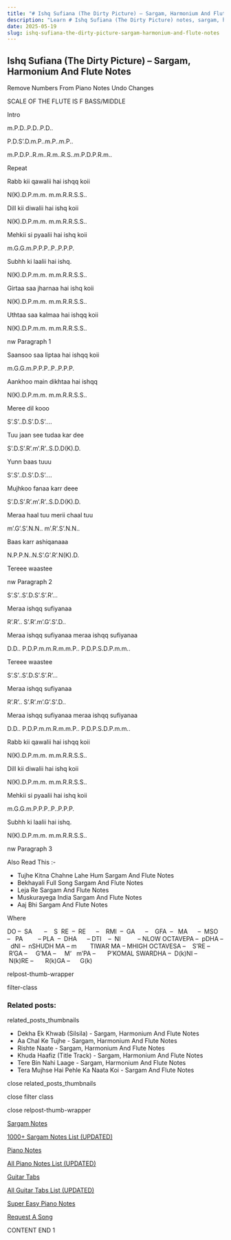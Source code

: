 ```yaml
---
title: "# Ishq Sufiana (The Dirty Picture) – Sargam, Harmonium And Flute Notes"
description: "Learn # Ishq Sufiana (The Dirty Picture) notes, sargam, harmonium notations and flute notes. Easy step-by-step tutorial for beginners."
date: 2025-05-19
slug: ishq-sufiana-the-dirty-picture-sargam-harmonium-and-flute-notes
---
```


## Ishq Sufiana (The Dirty Picture) – Sargam, Harmonium And Flute Notes

Remove Numbers From Piano Notes
Undo Changes

SCALE OF THE FLUTE IS F BASS/MIDDLE

Intro

m.P.D..P.D..P.D..

P.D.S’.D.m.P..m.P..m.P..

m.P.D.P..R.m..R.m..R.S..m.P.D.P.R.m..

Repeat

Rabb kii qawalii hai ishqq koii

N(K).D.P.m.m. m.m.R.R.S.S..

Dill kii diwalii hai ishq koii

N(K).D.P.m.m. m.m.R.R.S.S..

Mehkii si pyaalii hai ishq koii

m.G.G.m.P.P.P..P..P.P.P.

Subhh ki laalii hai ishq.

N(K).D.P.m.m. m.m.R.R.S.S..

Girtaa saa jharnaa hai ishq koii

N(K).D.P.m.m. m.m.R.R.S.S..

Uthtaa saa kalmaa hai ishqq koii

N(K).D.P.m.m. m.m.R.R.S.S..

nw Paragraph 1

Saansoo saa liptaa hai ishqq koii

m.G.G.m.P.P.P..P..P.P.P.

Aankhoo main dikhtaa hai ishqq

N(K).D.P.m.m. m.m.R.R.S.S..

Meree dil kooo

S’.S’..D.S’.D.S’….

Tuu jaan see tudaa kar dee

S’.D.S’.R’.m’.R’..S.D.D(K).D.

Yunn baas tuuu

S’.S’..D.S’.D.S’….

Mujhkoo fanaa karr deee

S’.D.S’.R’.m’.R’..S.D.D(K).D.

Meraa haal tuu merii chaal tuu

m’.G’.S’.N.N.. m’.R’.S’.N.N..

Baas karr ashiqanaaa

N.P.P.N..N.S’.G’.R’.N(K).D.

Tereee waastee

nw Paragraph 2

S’.S’..S’.D.S’.S’.R’…

Meraa ishqq sufiyanaa

R’.R’.. S’.R’.m’.G’.S’.D..

Meraa ishqq sufiyanaa meraa ishqq sufiyanaa

D.D.. P.D.P.m.m.R.m.m.P.. P.D.P.S.D.P.m.m..

Tereee waastee

S’.S’..S’.D.S’.S’.R’…

Meraa ishqq sufiyanaa

R’.R’.. S’.R’.m’.G’.S’.D..

Meraa ishqq sufiyanaa meraa ishqq sufiyanaa

D.D.. P.D.P.m.m.R.m.m.P.. P.D.P.S.D.P.m.m..

Rabb kii qawalii hai ishqq koii

N(K).D.P.m.m. m.m.R.R.S.S..

Dill kii diwalii hai ishq koii

N(K).D.P.m.m. m.m.R.R.S.S..

Mehkii si pyaalii hai ishq koii

m.G.G.m.P.P.P..P..P.P.P.

Subhh ki laalii hai ishq.

N(K).D.P.m.m. m.m.R.R.S.S..

nw Paragraph 3



Also Read This :-



* Tujhe Kitna Chahne Lahe Hum Sargam And Flute Notes
* Bekhayali Full Song Sargam And Flute Notes
* Leja Re Sargam And Flute Notes
* Muskurayega India Sargam And Flute Notes
* Aaj Bhi Sargam And Flute Notes

Where



DO –  SA       –    S  RE  –  RE      –    RMI  –  GA      –    GFA  –   MA      –  MSO  –   PA         – PLA  –  DHA      – DTI    –  NI          – NLOW OCTAVEPA –  pDHA –  dNI –  nSHUDH MA – m        TIWAR MA – MHIGH OCTAVESA –    S’RE –     R’GA –     G’MA –     M’   m’PA –       P’KOMAL SWARDHA –  D(k)NI –       N(k)RE –       R(k)GA –      G(k)



relpost-thumb-wrapper

filter-class

### Related posts:

related_posts_thumbnails

* Dekha Ek Khwab (Silsila) - Sargam, Harmonium And Flute Notes
* Aa Chal Ke Tujhe - Sargam, Harmonium And Flute Notes
* Rishte Naate - Sargam, Harmonium And Flute Notes
* Khuda Haafiz (Title Track) - Sargam, Harmonium And Flute Notes
* Tere Bin Nahi Laage - Sargam, Harmonium And Flute Notes
* Tera Mujhse Hai Pehle Ka Naata Koi - Sargam And Flute Notes

close related_posts_thumbnails

close filter class

close relpost-thumb-wrapper

[Sargam Notes](https://www.notationsworld.com/sargam-notes.html)

[1000+ Sargam Notes List (UPDATED)](https://www.notationsworld.com/all-songs-list-sargam-notes.html)

[Piano Notes](https://www.notationsworld.com/piano-notes.html)

[All Piano Notes List (UPDATED)](https://www.notationsworld.com/all-songs-list-piano-notes.html)

[Guitar Tabs](https://www.notationsworld.com/guitar-tabs.html)

[All Guitar Tabs List (UPDATED)](https://www.notationsworld.com/all-songs-list-guitar-tabs.html)

[Super Easy Piano Notes](https://studywall.in/)

[Request A Song](https://www.notationsworld.com/request-a-song.html)

CONTENT END 1

